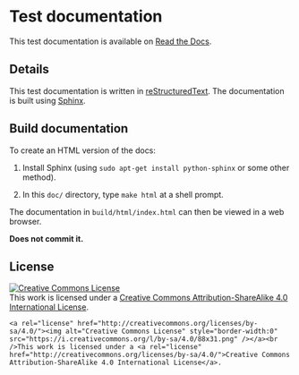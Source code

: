 # Test documentation

This test documentation is available on [Read the Docs](http://hipay-tpp-gateway-api.readthedocs.org/).


## Details

This test documentation is written in [reStructuredText](http://docutils.sourceforge.net/rst.html).
The documentation is built using [Sphinx](http://sphinx-doc.org/).


## Build documentation

To create an HTML version of the docs:

1. Install Sphinx (using `sudo apt-get install python-sphinx` or some other method).

2. In this `doc/` directory, type `make html` at a shell prompt.

The documentation in `build/html/index.html` can then be viewed in a web browser.

**Does not commit it.**


## License

<a rel="license" href="http://creativecommons.org/licenses/by-sa/4.0/"><img alt="Creative Commons License" style="border-width:0" src="https://i.creativecommons.org/l/by-sa/4.0/88x31.png" /></a><br />This work is licensed under a <a rel="license" href="http://creativecommons.org/licenses/by-sa/4.0/">Creative Commons Attribution-ShareAlike 4.0 International License</a>.

```
<a rel="license" href="http://creativecommons.org/licenses/by-sa/4.0/"><img alt="Creative Commons License" style="border-width:0" src="https://i.creativecommons.org/l/by-sa/4.0/88x31.png" /></a><br />This work is licensed under a <a rel="license" href="http://creativecommons.org/licenses/by-sa/4.0/">Creative Commons Attribution-ShareAlike 4.0 International License</a>.
```
